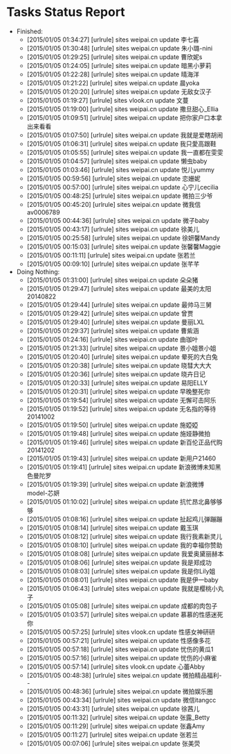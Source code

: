 Tasks Status Report
============

* Finished:
    * [2015/01/05 01:34:27] [urlrule] sites weipai.cn update 李七喜
    * [2015/01/05 01:30:48] [urlrule] sites weipai.cn update 朱小璐-nini
    * [2015/01/05 01:29:25] [urlrule] sites weipai.cn update 曹欣妮s
    * [2015/01/05 01:24:05] [urlrule] sites weipai.cn update 暗黑小萝莉
    * [2015/01/05 01:22:28] [urlrule] sites weipai.cn update 晴海洋
    * [2015/01/05 01:21:22] [urlrule] sites weipai.cn update 晨yoka
    * [2015/01/05 01:20:20] [urlrule] sites weipai.cn update 无敌女汉子
    * [2015/01/05 01:19:27] [urlrule] sites vlook.cn update 文蔓
    * [2015/01/05 01:19:00] [urlrule] sites weipai.cn update 撒旦甜心_Ellia
    * [2015/01/05 01:09:51] [urlrule] sites weipai.cn update 把你家户口本拿出来看看
    * [2015/01/05 01:07:50] [urlrule] sites weipai.cn update 我就是爱瞎胡闹
    * [2015/01/05 01:06:31] [urlrule] sites weipai.cn update 我只愛高跟鞋
    * [2015/01/05 01:05:55] [urlrule] sites weipai.cn update 我一直都在雯雯
    * [2015/01/05 01:04:57] [urlrule] sites weipai.cn update 懒虫baby
    * [2015/01/05 01:03:46] [urlrule] sites weipai.cn update 悦儿yummy
    * [2015/01/05 00:59:56] [urlrule] sites weipai.cn update 恋姗妮
    * [2015/01/05 00:57:00] [urlrule] sites weipai.cn update 心宁儿cecilia
    * [2015/01/05 00:48:25] [urlrule] sites weipai.cn update 微拍三少爷
    * [2015/01/05 00:45:20] [urlrule] sites weipai.cn update 微我信av0006789
    * [2015/01/05 00:44:36] [urlrule] sites weipai.cn update 微子baby
    * [2015/01/05 00:43:17] [urlrule] sites weipai.cn update 徐美儿
    * [2015/01/05 00:25:58] [urlrule] sites weipai.cn update 徐妍馨Mandy
    * [2015/01/05 00:15:03] [urlrule] sites weipai.cn update 张馨馨Maggie
    * [2015/01/05 00:11:11] [urlrule] sites weipai.cn update 张若兰
    * [2015/01/05 00:09:10] [urlrule] sites weipai.cn update 张芊芊
* Doing Nothing:
    * [2015/01/05 01:31:00] [urlrule] sites weipai.cn update 朵朵猪
    * [2015/01/05 01:29:47] [urlrule] sites weipai.cn update 最美的太阳20140822
    * [2015/01/05 01:29:44] [urlrule] sites weipai.cn update 最帅马三舅
    * [2015/01/05 01:29:42] [urlrule] sites weipai.cn update 曾贾
    * [2015/01/05 01:29:40] [urlrule] sites weipai.cn update 曼丽LXL
    * [2015/01/05 01:29:37] [urlrule] sites weipai.cn update 曹紫涵
    * [2015/01/05 01:24:16] [urlrule] sites weipai.cn update 曲珈叶
    * [2015/01/05 01:21:33] [urlrule] sites weipai.cn update 景小姐景小姐
    * [2015/01/05 01:20:40] [urlrule] sites weipai.cn update 晕死的大白兔
    * [2015/01/05 01:20:38] [urlrule] sites weipai.cn update 晓彗大大大
    * [2015/01/05 01:20:36] [urlrule] sites weipai.cn update 晓卉日记
    * [2015/01/05 01:20:33] [urlrule] sites weipai.cn update 易阳ELLY
    * [2015/01/05 01:20:31] [urlrule] sites weipai.cn update 早晚整死你
    * [2015/01/05 01:19:54] [urlrule] sites weipai.cn update 无懈可击阿乐
    * [2015/01/05 01:19:52] [urlrule] sites weipai.cn update 无名指的等待20141002
    * [2015/01/05 01:19:50] [urlrule] sites weipai.cn update 施婭婭
    * [2015/01/05 01:19:48] [urlrule] sites weipai.cn update 施娅静微拍
    * [2015/01/05 01:19:46] [urlrule] sites weipai.cn update 新百伦正品代购20141202
    * [2015/01/05 01:19:43] [urlrule] sites weipai.cn update 新用户21460
    * [2015/01/05 01:19:41] [urlrule] sites weipai.cn update 新浪微博未知黑色曼陀罗
    * [2015/01/05 01:19:39] [urlrule] sites weipai.cn update 新浪微博model-芯妍
    * [2015/01/05 01:10:02] [urlrule] sites weipai.cn update 抗忙昂北鼻够够够
    * [2015/01/05 01:08:16] [urlrule] sites weipai.cn update 扯起鸡儿弹蹦蹦
    * [2015/01/05 01:08:14] [urlrule] sites weipai.cn update 戴玉琪
    * [2015/01/05 01:08:12] [urlrule] sites weipai.cn update 我行我素新灵儿
    * [2015/01/05 01:08:10] [urlrule] sites weipai.cn update 我的幸福你赞助
    * [2015/01/05 01:08:08] [urlrule] sites weipai.cn update 我爱奥黛丽赫本
    * [2015/01/05 01:08:06] [urlrule] sites weipai.cn update 我是郑成功
    * [2015/01/05 01:08:03] [urlrule] sites weipai.cn update 我是你Lily姐
    * [2015/01/05 01:08:01] [urlrule] sites weipai.cn update 我是伊一baby
    * [2015/01/05 01:06:43] [urlrule] sites weipai.cn update 我就是樱桃小丸子
    * [2015/01/05 01:05:08] [urlrule] sites weipai.cn update 成都的肉包子
    * [2015/01/05 01:03:57] [urlrule] sites weipai.cn update 慕慕的性感迷死你
    * [2015/01/05 00:57:25] [urlrule] sites vlook.cn update 性感女神研研
    * [2015/01/05 00:57:21] [urlrule] sites weipai.cn update 性感像多花
    * [2015/01/05 00:57:18] [urlrule] sites weipai.cn update 忧伤的黄瓜1
    * [2015/01/05 00:57:16] [urlrule] sites weipai.cn update 忧伤的小麻雀
    * [2015/01/05 00:57:14] [urlrule] sites vlook.cn update 心蕾Abby
    * [2015/01/05 00:48:38] [urlrule] sites weipai.cn update 微拍精品福利--
    * [2015/01/05 00:48:36] [urlrule] sites weipai.cn update 微拍娱乐圈
    * [2015/01/05 00:43:34] [urlrule] sites weipai.cn update 微信itangcc
    * [2015/01/05 00:43:31] [urlrule] sites weipai.cn update 徐茜儿
    * [2015/01/05 00:11:32] [urlrule] sites weipai.cn update 张露_Betty
    * [2015/01/05 00:11:29] [urlrule] sites weipai.cn update 张鑫Amy
    * [2015/01/05 00:11:27] [urlrule] sites weipai.cn update 张若兰
    * [2015/01/05 00:07:06] [urlrule] sites weipai.cn update 张美荧
